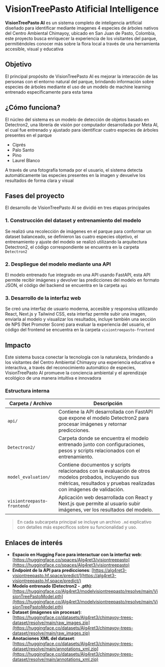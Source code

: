 # VisionTreePasto Atificial Intelligence 

**VisionTreePasto AI** es un sistema completo de inteligencia artificial diseñado para identificar mediante imagenes 4  especies de árboles nativos del Centro Ambiental Chimayoy, ubicado en San Juan de Pasto, Colombia, este proyecto busca enriquecer la experiencia de los visitantes del parque, permitiéndoles conocer más sobre la flora local a través de una herramienta accesible, visual y educativa

## Objetivo

El principal propósito de VisionTreePasto AI es mejorar la interacción de las personas con el entorno natural del parque, brindando información sobre especies de árboles mediante el uso de un modelo de machine learning entrenado específicamente para esta tarea

## ¿Cómo funciona?

El núcleo del sistema es un modelo de detección de objetos basado en Detectron2, una librería de visión por computador desarrollada por Meta AI, el cual fue entrenado y ajustado para identificar cuatro especies de árboles presentes en el parque

- Ciprés  
- Palo Santo  
- Pino  
- Laurel Blanco

A través de una fotografía tomada por el usuario, el sistema detecta automáticamente las especies presentes en la imagen y devuelve los resultados de forma clara y visual

## Fases del proyecto

El desarrollo de VisionTreePasto AI se dividió en tres etapas principales

### 1. Construcción del dataset y entrenamiento del modelo

Se realizó una recolección de imágenes en el parque para conformar un dataset balanceado, se definieron las cuatro especies objetivo, el entrenamiento y ajuste del modelo se realizó utilizando la arquitectura Detectron2, el código correspondiente se encuentra en la carpeta `Detectron2`

### 2. Despliegue del modelo mediante una API

El modelo entrenado fue integrado en una API usando FastAPI, esta API permite recibir imágenes y devolver las predicciones del modelo en formato JSON, el código del backend se encuentra en la carpeta `api`

### 3. Desarrollo de la interfaz web

Se creó una interfaz de usuario moderna, accesible y responsiva utilizando React, Next.js y Tailwind CSS, esta interfaz permite subir una imagen, enviarla al modelo y visualizar los resultados, incluye también una sección de NPS (Net Promoter Score) para evaluar la experiencia del usuario, el código del frontend se encuentra en la carpeta `visiontreepasto-frontend`

## Impacto

Este sistema busca conectar la tecnología con la naturaleza, brindando a los visitantes del Centro Ambiental Chimayoy una experiencia educativa e interactiva, a través del reconocimiento automático de especies, VisionTreePasto AI promueve la conciencia ambiental y el aprendizaje ecológico de una manera intuitiva e innovadora

### Estructura interna

| Carpeta / Archivo                   | Descripción                                                                 |
|------------------------------------|-----------------------------------------------------------------------------|
| `api/`                              | Contiene la API desarrollada con FastAPI que expone el modelo Detectron2 para procesar imágenes y retornar predicciones. |
| `Detectron2/`                       | Carpeta donde se encuentra el modelo entrenado junto con configuraciones, pesos y scripts relacionados con el entrenamiento. |
| `model_evaluation/`                | Contiene documentos y scripts relacionados con la evaluación de otros modelos probados, incluyendo sus métricas, resultados y pruebas realizadas con imágenes de validación. |
| `visiontreepasto-frontend/`        | Aplicación web desarrollada con React y Next.js que permite al usuario subir imágenes, ver los resultados del modelo. |

> En cada subcarpeta principal se incluye un archivo `.md` explicativo con detalles más específicos sobre su funcionalidad y uso.

## Enlaces de interés

- **Espacio en Hugging Face para interactuar con la interfaz web**: [https://huggingface.co/spaces/Alg4ret3/visiontreepasto](https://huggingface.co/spaces/Alg4ret3/visiontreepasto)
- **Endpoint de la API para predicciones**: [https://alg4ret3-visiontreepasto.hf.space/predict/](https://alg4ret3-visiontreepasto.hf.space/predict/)
- **Modelo entrenado (Detectron2 - .pth)**: [https://huggingface.co/Alg4ret3/modelvisiontreepasto/resolve/main/VisionTreePastoModel.pth](https://huggingface.co/Alg4ret3/modelvisiontreepasto/resolve/main/VisionTreePastoModel.pth)
- **Dataset (imágenes sin procesar)**: [https://huggingface.co/datasets/Alg4ret3/chimayoy-trees-dataset/resolve/main/raw_images.zip](https://huggingface.co/datasets/Alg4ret3/chimayoy-trees-dataset/resolve/main/raw_images.zip)
- **Anotaciones XML del dataset**: [https://huggingface.co/datasets/Alg4ret3/chimayoy-trees-dataset/resolve/main/annotations_xml.zip](https://huggingface.co/datasets/Alg4ret3/chimayoy-trees-dataset/resolve/main/annotations_xml.zip)
